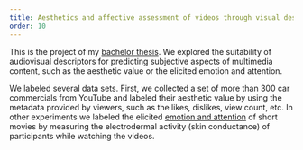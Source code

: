 ```yaml
---
title: Aesthetics and affective assessment of videos through visual descriptors
order: 10
---
```

This is the project of my [bachelor thesis](https://e-archivo.uc3m.es/handle/10016/24434). We explored the suitability of audiovisual descriptors for predicting subjective aspects of multimedia content, such as the aesthetic value or the elicited emotion and attention.

We labeled several data sets. First, we collected a set of more than 300 car commercials from YouTube and labeled their aesthetic value by using the metadata provided by viewers, such as the likes, dislikes, view count, etc. In other experiments we labeled the elicited [emotion and attention](https://dl.acm.org/citation.cfm?id=3109418) of short movies by measuring the electrodermal activity (skin conductance) of participants while watching the videos.


